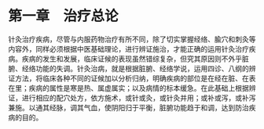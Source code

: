 # 第一章　治疗总论

针灸治疗疾病，尽管与内服药物治疗有所不同，除了切实掌握经络、腧穴和刺灸等内容外，同样必须根据中医基础理论，进行辨证施治，才能正确的运用针灸治疗疾病。疾病的发生和发展，临床证候的表现虽然错综复杂，但究其原因则不外乎脏腑、经络功能的失调。针灸治病，就是根据脏腑、经络学说，运用四诊、八纲的辨证方法，将临床各种不同的证候加以分析归纳，明确疾病的部位是在经在脏、在表在里；疾病的属性是寒是热、属虚属实；以及病情的标本缓急。在此基础上根据辨证，进行相应的配穴处方，依方施术，或针或灸，或针灸并用；或补或泻，或补泻兼施。以通其经脉，调其气血，使阴阳归于平衡，脏腑功能趋于和调，达到防治疾病的目的。
